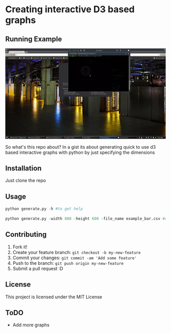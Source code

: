 # Creating interactive D3 based graphs


##                       Running Example


![Example](https://github.com/kp625544/quick-d3/blob/master/example.gif)



So what's this repo about?
In a gist its about generating quick to use d3 based interactive graphs with python by just specifying the dimensions

## Installation

Just clone the repo

## Usage

```r
python generate.py -h #to get help
```

```r
python generate.py -width 800 -height 600 -file_name example_bar.csv #example command to generate a test output_file
```

## Contributing

1. Fork it!
2. Create your feature branch: `git checkout -b my-new-feature`
3. Commit your changes: `git commit -am 'Add some feature'`
4. Push to the branch: `git push origin my-new-feature`
5. Submit a pull request :D

## License

This project is licensed under the MIT License

## ToDO

- Add more graphs
